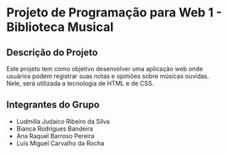 # Projeto de Programação para Web 1 - Biblioteca Musical

## Descrição do Projeto

Este projeto tem como objetivo desenvolver uma aplicação web onde usuários podem registrar suas notas e opiniões sobre músicas ouvidas. Nele, será utilizada a tecnologia de HTML e de CSS.

## Integrantes do Grupo

* Ludmilla Judaico Ribeiro da Silva
* Bianca Rodrigues Bandeira
* Ana Raquel Barroso Pereira
* Luís Miguel Carvalho da Rocha
